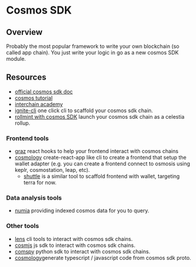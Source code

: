 # Cosmos SDK
## Overview
Probably the most popular framework to write your own blockchain (so called app chain). You just write your logic in go as a new cosmos SDK module.

## Resources
- [official cosmos sdk doc](https://docs.cosmos.network/main)
- [cosmos tutorial](https://tutorials.cosmos.network/)
- [interchain academy](https://interchainacademy.cosmos.network/)
- [ignite-cli](https://docs.ignite.com/guide/) one click cli to scaffold your cosmos sdk chain.
- [rollmint with cosmos SDK](https://docs.celestia.org/developers/wordle/) launch your cosmos sdk chain as a celestia rollup.

### Frontend tools
- [graz](https://graz.strange.love/) react hooks to help your frontend interact with cosmos chains
- [cosmology](https://cosmology.tech/) create-react-app like cli to create a frontend that setup the wallet adapter (e.g. you can create a frontend connect to osmosis using keplr, cosmostation, leap, etc).
	- [shuttle](https://shuttle.delphilabs.io/) is a similar tool to scaffold frontend with wallet, targeting terra for now.

### Data analysis tools
- [numia](https://numia.xyz/) providing indexed cosmos data for you to query.

### Other tools
- [lens](https://github.com/strangelove-ventures/lens) cli tools to interact with cosmos sdk chains.
- [cosmjs](https://github.com/cosmos/cosmjs) js sdk to interact with cosmos sdk chains.
- [comspy](https://github.com/fetchai/cosmpy) python sdk to interact with cosmos sdk chains.
- [cosmology](https://github.com/cosmology-tech/cosmology)generate typescript / javascript code from cosmos sdk proto.

